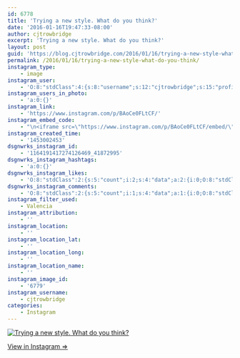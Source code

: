 ```yaml
---
id: 6778
title: 'Trying a new style. What do you think?'
date: '2016-01-16T19:47:33-08:00'
author: cjtrowbridge
excerpt: 'Trying a new style. What do you think?'
layout: post
guid: 'https://blog.cjtrowbridge.com/2016/01/16/trying-a-new-style-what-do-you-think/'
permalink: /2016/01/16/trying-a-new-style-what-do-you-think/
instagram_type:
    - image
instagram_user:
    - 'O:8:"stdClass":4:{s:8:"username";s:12:"cjtrowbridge";s:15:"profile_picture";s:109:"https://scontent.cdninstagram.com/hphotos-xta1/t51.2885-19/s150x150/12081186_1759494767611229_280555941_a.jpg";s:2:"id";s:8:"41872995";s:9:"full_name";s:13:"CJ Trowbridge";}'
instagram_users_in_photo:
    - 'a:0:{}'
instagram_link:
    - 'https://www.instagram.com/p/BAoCe0FLtCF/'
instagram_embed_code:
    - "\n<iframe src=\"https://www.instagram.com/p/BAoCe0FLtCF/embed/\" width=\"612\" height=\"710\" frameborder=\"0\" scrolling=\"no\" allowtransparency=\"true\" class=\"insta-image-embed\"></iframe>\n"
instagram_created_time:
    - '1453002453'
dsgnwrks_instagram_id:
    - '1164191417274126469_41872995'
dsgnwrks_instagram_hashtags:
    - 'a:0:{}'
dsgnwrks_instagram_likes:
    - 'O:8:"stdClass":2:{s:5:"count";i:2;s:4:"data";a:2:{i:0;O:8:"stdClass":4:{s:8:"username";s:9:"typhoon54";s:15:"profile_picture";s:109:"https://scontent.cdninstagram.com/hphotos-xft1/t51.2885-19/s150x150/11850018_155983601410757_1034231574_a.jpg";s:2:"id";s:7:"5052629";s:9:"full_name";s:8:"Ty Lewis";}i:1;O:8:"stdClass":4:{s:8:"username";s:9:"evanentho";s:15:"profile_picture";s:108:"https://scontent.cdninstagram.com/hphotos-xat1/t51.2885-19/s150x150/11380015_846958048687115_500245190_a.jpg";s:2:"id";s:9:"243590429";s:9:"full_name";s:11:"Evan Garcia";}}}'
dsgnwrks_instagram_comments:
    - 'O:8:"stdClass":2:{s:5:"count";i:1;s:4:"data";a:1:{i:0;O:8:"stdClass":4:{s:12:"created_time";s:10:"1453002546";s:4:"text";s:9:"Look good";s:4:"from";O:8:"stdClass":4:{s:8:"username";s:9:"evanentho";s:15:"profile_picture";s:108:"https://scontent.cdninstagram.com/hphotos-xat1/t51.2885-19/s150x150/11380015_846958048687115_500245190_a.jpg";s:2:"id";s:9:"243590429";s:9:"full_name";s:11:"Evan Garcia";}s:2:"id";s:19:"1164192197993484452";}}}'
instagram_filter_used:
    - Valencia
instagram_attribution:
    - ''
instagram_location:
    - ''
instagram_location_lat:
    - ''
instagram_location_long:
    - ''
instagram_location_name:
    - ''
instagram_image_id:
    - '6779'
instagram_username:
    - cjtrowbridge
categories:
    - Instagram
---
```


[![Trying a new style. What do you think?](https://blog.cjtrowbridge.com/wp-content/uploads/2016/01/1453002453-1-1.jpg)](https://www.instagram.com/p/BAoCe0FLtCF/)

[View in Instagram ⇒](https://www.instagram.com/p/BAoCe0FLtCF/)